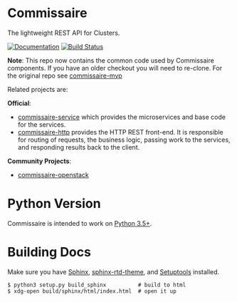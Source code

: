 Commissaire
===========
The lightweight REST API for Clusters.

[![Documentation](https://readthedocs.org/projects/commissaire/badge/?version=latest)](http://commissaire.readthedocs.org/) [![Build Status](https://travis-ci.org/projectatomic/commissaire.svg)](https://travis-ci.org/projectatomic/commissaire)

**Note**: This repo now contains the common code used by Commissaire components. If you have an older checkout you will need to re-clone. For the original repo see [commissaire-mvp](https://www.github.com/projectatomic/commissaire-mvp/)


Related projects are:

**Official**:

  * [commissaire-service](https://github.com/projcetatomic/commissaire-service) which provides the microservices and base code for the services.
  * [commissaire-http](https://github.com/projcetatomic/commissaire-http) provides the HTTP REST front-end. It is responsible for routing of requests, the business logic, passing work to the services, and responding results back to the client.

**Community Projects**:

  * [commissaire-openstack](https://github.com/portdirect/commissaire-openstack)


Python Version
==============
Commissaire is intended to work on [Python 3.5+](https://docs.python.org/3.5/).

Building Docs
=============
Make sure you have  [Sphinx](http://www.sphinx-doc.org/en/stable/), [sphinx-rtd-theme](https://pypi.python.org/pypi/sphinx_rtd_theme), and [Setuptools](https://setuptools.readthedocs.io/en/latest/) installed.

```shell
$ python3 setup.py build_sphinx          # build to html
$ xdg-open build/sphinx/html/index.html  # open it up
```
